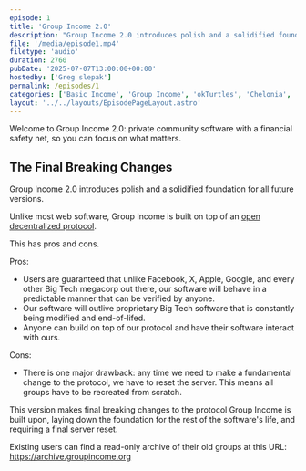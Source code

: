 ```yaml
---
episode: 1
title: 'Group Income 2.0'
description: "Group Income 2.0 introduces polish and a solidified foundation for all future versions. Unlike most web software, Group Income is built on top of an open decentralized protocol. This has pros and cons. Let's explore this topic in this episode."
file: '/media/episode1.mp4'
filetype: 'audio'
duration: 2760
pubDate: '2025-07-07T13:00:00+00:00'
hostedby: ['Greg slepak']
permalink: /episodes/1
categories: ['Basic Income', 'Group Income', 'okTurtles', 'Chelonia', 'Security', 'Privacy', 'Education']
layout: '../../layouts/EpisodePageLayout.astro'
---
```


Welcome to Group Income 2.0: private community software with a financial safety net, so you can focus on what matters.

## The Final Breaking Changes

Group Income 2.0 introduces polish and a solidified foundation for all future versions.

Unlike most web software, Group Income is built on top of an [open decentralized protocol](https://shelterprotocol.net).

This has pros and cons.

Pros:

- Users are guaranteed that unlike Facebook, X, Apple, Google, and every other Big Tech megacorp out there, our software will behave in a predictable manner that can be verified by anyone.
- Our software will outlive proprietary Big Tech software that is constantly being modified and end-of-lifed.
- Anyone can build on top of our protocol and have their software interact with ours.

Cons:

- There is one major drawback: any time we need to make a fundamental change to the protocol, we have to reset the server. This means all groups have to be recreated from scratch.

This version makes final breaking changes to the protocol Group Income is built upon, laying down the foundation for the rest of the software's life, and requiring a final server reset.

Existing users can find a read-only archive of their old groups at this URL: https://archive.groupincome.org
